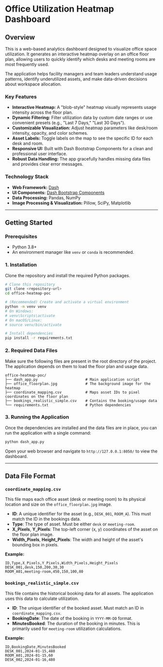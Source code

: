 # Office Utilization Heatmap Dashboard

## Overview

This is a web-based analytics dashboard designed to visualize office space utilization. It generates an interactive heatmap overlay on an office floor plan, allowing users to quickly identify which desks and meeting rooms are most frequently used.

The application helps facility managers and team leaders understand usage patterns, identify underutilized assets, and make data-driven decisions about workspace allocation.

### Key Features

- **Interactive Heatmap:** A "blob-style" heatmap visually represents usage intensity across the floor plan.
- **Dynamic Filtering:** Filter utilization data by custom date ranges or use convenient presets (e.g., "Last 7 Days," "Last 30 Days").
- **Customizable Visualization:** Adjust heatmap parameters like desk/room intensity, opacity, and color schemes.
- **Asset Labels:** Toggle labels on the map to see the specific ID for each desk and room.
- **Responsive UI:** Built with Dash Bootstrap Components for a clean and professional user interface.
- **Robust Data Handling:** The app gracefully handles missing data files and provides clear error messages.

### Technology Stack

- **Web Framework:** [Dash](https://dash.plotly.com/)
- **UI Components:** [Dash Bootstrap Components](https://dash-bootstrap-components.opensource.faculty.ai/)
- **Data Processing:** Pandas, NumPy
- **Image Processing & Visualization:** Pillow, SciPy, Matplotlib

---

## Getting Started

### Prerequisites

- Python 3.8+
- An environment manager like `venv` or `conda` is recommended.

### 1. Installation

Clone the repository and install the required Python packages.

```bash
# Clone this repository
git clone <repository-url>
cd office-heatmap-poc

# (Recommended) Create and activate a virtual environment
python -m venv venv
# On Windows:
# venv\Scripts\activate
# On macOS/Linux:
# source venv/bin/activate

# Install dependencies
pip install -r requirements.txt
```

### 2. Required Data Files

Make sure the following files are present in the root directory of the project. The application depends on them to load the floor plan and usage data.

```
office-heatmap-poc/
├── dash_app.py                      # Main application script
├── office_floorplan.jpg             # The background image for the heatmap
├── coordinate_mapping.csv           # Maps asset IDs to pixel coordinates on the floor plan
├── bookings_realistic_simple.csv    # Contains the booking/usage data
└── requirements.txt                 # Python dependencies
```

### 3. Running the Application

Once the dependencies are installed and the data files are in place, you can run the application with a single command:

```bash
python dash_app.py
```

Open your web browser and navigate to `http://127.0.0.1:8050/` to view the dashboard.

---

## Data File Format

### `coordinate_mapping.csv`

This file maps each office asset (desk or meeting room) to its physical location and size on the `office_floorplan.jpg` image.

-   **ID**: A unique identifier for the asset (e.g., `DESK_001`, `ROOM_A`). This must match the ID in the bookings data.
-   **Type**: The type of asset. Must be either `desk` or `meeting-room`.
-   **X_Pixels**, **Y_Pixels**: The top-left corner (x, y) coordinates of the asset on the floor plan image.
-   **Width_Pixels**, **Height_Pixels**: The width and height of the asset's bounding box in pixels.

**Example:**
```csv
ID,Type,X_Pixels,Y_Pixels,Width_Pixels,Height_Pixels
DESK_001,desk,150,200,30,30
ROOM_A01,meeting-room,450,150,100,80
```

### `bookings_realistic_simple.csv`

This file contains the historical booking data for all assets. The application uses this data to calculate utilization.

-   **ID**: The unique identifier of the booked asset. Must match an ID in `coordinate_mapping.csv`.
-   **BookingDate**: The date of the booking in `YYYY-MM-DD` format.
-   **MinutesBooked**: The duration of the booking in minutes. This is primarily used for `meeting-room` utilization calculations.

**Example:**
```csv
ID,BookingDate,MinutesBooked
DESK_001,2024-01-15,480
ROOM_A01,2024-01-15,60
DESK_002,2024-01-16,480
```